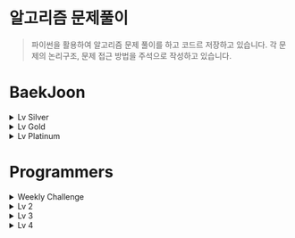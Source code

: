 # 알고리즘 문제풀이
> 파이썬을 활용하여 알고리즘 문제 풀이를 하고 코드르 저장하고 있습니다. 각 문제의 논리구조, 문제 접근 방법을 주석으로 작성하고 있습니다.

# BaekJoon

<details>
<summary>Lv Silver</summary>
<div markdown="silver">

## [Lv Silver]
|문제|링크|코드|카테고리|난이도|
|:---:|:---:|:---:|:---:|:---:|
|미로 탐색|[문제 링크](https://www.acmicpc.net/problem/2178)|[문제 풀이](https://github.com/yh20studio/Algorithm-problem-solving/blob/master/baekjoon/lv.silver/1/미로탐색.py)|BFS|1|
|RGB 거리|[문제 링크](https://www.acmicpc.net/problem/1149)|[문제 풀이](https://github.com/yh20studio/Algorithm-problem-solving/blob/master/baekjoon/lv.silver/1/RGB거리.py)|다이나믹프로그래밍|1|
|단지번호 붙이기|[문제 링크](https://www.acmicpc.net/problem/2667)|[문제 풀이](https://github.com/yh20studio/Algorithm-problem-solving/blob/master/baekjoon/lv.silver/1/단지번호붙이기.py)|BFS|1|
</div>

</details>

<details>
<summary>Lv Gold</summary>
<div markdown="gold">

## [Lv Gold]
|문제|링크|코드|카테고리|난이도|
|:---:|:---:|:---:|:---:|:---:| 
|N-Queen|[문제 링크](https://www.acmicpc.net/problem/9663)|[문제 풀이](https://github.com/yh20studio/Algorithm-problem-solving/blob/master/baekjoon/lv.gold/5/N-Queen.py)|백트레킹|5|
|합분해|[문제 링크](https://www.acmicpc.net/problem/2225)|[문제 풀이](https://github.com/yh20studio/Algorithm-problem-solving/blob/master/baekjoon/lv.gold/5/합분해.py)|다이나믹프로그래밍|5|
|연구소|[문제 링크](https://www.acmicpc.net/problem/14502)|[문제 풀이](https://github.com/yh20studio/Algorithm-problem-solving/blob/master/baekjoon/lv.gold/5/연구소.py)|조합, BFS|5|
|알파벳|[문제 링크](https://www.acmicpc.net/problem/1987)|[문제 풀이](https://github.com/yh20studio/Algorithm-problem-solving/blob/master/baekjoon/lv.gold/4/알파벳.py)|DFS|4|
|최단경로|[문제 링크](https://www.acmicpc.net/problem/1753)|[문제 풀이](https://github.com/yh20studio/Algorithm-problem-solving/blob/master/baekjoon/lv.gold/5/최단경로.py)|다익스트라, 우선순위 큐|5|
|LCS|[문제 링크](https://www.acmicpc.net/problem/9251)|[문제 풀이](https://github.com/yh20studio/Algorithm-problem-solving/blob/master/baekjoon/lv.gold/5/LCS.py)|LCS 알고리즘|5|
|로봇청소기|[문제 링크](https://www.acmicpc.net/problem/14503)|[문제 풀이](https://github.com/yh20studio/Algorithm-problem-solving/blob/master/baekjoon/lv.gold/5/로봇청소기.py)|구현|5|
|암호 만들기|[문제 링크](https://www.acmicpc.net/problem/1759)|[문제 풀이](https://github.com/yh20studio/Algorithm-problem-solving/blob/master/baekjoon/lv.gold/5/암호만들기.py)|조합, 구현|5|
|벽 부수고 이동하기|[문제 링크](https://www.acmicpc.net/problem/2206)|[문제 풀이](https://github.com/yh20studio/Algorithm-problem-solving/blob/master/baekjoon/lv.gold/4/벽부수고이동하기.py)|BFS|4|
|스도쿠|[문제 링크](https://www.acmicpc.net/problem/2580)|[문제 풀이](https://github.com/yh20studio/Algorithm-problem-solving/blob/master/baekjoon/lv.gold/4/스도쿠.py)|백트레킹|4|
|주사위 굴리기|[문제 링크](https://www.acmicpc.net/problem/14499)|[문제 풀이](https://github.com/yh20studio/Algorithm-problem-solving/blob/master/baekjoon/lv.gold/4/주사위굴리기.py)|구현|4|
|가장 긴 바이토닉 부분 수열|[문제 링크](https://www.acmicpc.net/problem/11054)|[문제 풀이](https://github.com/yh20studio/Algorithm-problem-solving/blob/master/baekjoon/lv.gold/3/가장긴바이토닉부분수열.py)|다이나믹프로그래밍|3|
|경사로|[문제 링크](https://www.acmicpc.net/problem/14890)|[문제 풀이](https://github.com/yh20studio/Algorithm-problem-solving/blob/master/baekjoon/lv.gold/3/경사로.py)|구현|3|
|ACM Craft|[문제 링크](https://www.acmicpc.net/problem/1005)|[문제 풀이](https://github.com/yh20studio/Algorithm-problem-solving/blob/master/baekjoon/lv.gold/3/ACMCraft.py)|위상정렬|3|
|파티|[문제 링크](https://www.acmicpc.net/problem/1238)|[문제 풀이](https://github.com/yh20studio/Algorithm-problem-solving/blob/master/baekjoon/lv.gold/3/파티.py)|다익스트라, 우선순위 큐|3|
|욕심쟁이 판다|[문제 링크](https://www.acmicpc.net/problem/1937)|[문제 풀이](https://github.com/yh20studio/Algorithm-problem-solving/blob/master/baekjoon/lv.gold/3/욕심쟁이판다.py)|DFS, 다이나믹프로그래밍|3|
|집합의 표현|[문제 링크](https://www.acmicpc.net/problem/1717)|[문제 풀이](https://github.com/yh20studio/Algorithm-problem-solving/blob/master/baekjoon/lv.gold/4/집합의표현.py)|유니온파인드|4|
|최소 스패닝 트리|[문제 링크](https://www.acmicpc.net/problem/1197)|[문제 풀이](https://github.com/yh20studio/Algorithm-problem-solving/blob/master/baekjoon/lv.gold/4/최소스패닝트리.py)|MST, 프림알고리즘|4|
|내리막길|[문제 링크](https://www.acmicpc.net/problem/1520)|[문제 풀이](https://github.com/yh20studio/Algorithm-problem-solving/blob/master/baekjoon/lv.gold/4/내리막길.py)|DFS|4|
|아기상어|[문제 링크](https://www.acmicpc.net/problem/16236)|[문제 풀이](https://github.com/yh20studio/Algorithm-problem-solving/blob/master/baekjoon/lv.gold/4/아기상어.py)|BFS, 우선순위 큐|4|
|줄 세우기|[문제 링크](https://www.acmicpc.net/problem/2252)|[문제 풀이](https://github.com/yh20studio/Algorithm-problem-solving/blob/master/baekjoon/lv.gold/2/줄세우기.py)|위상정렬|2|
|테트로미노|[문제 링크](https://www.acmicpc.net/problem/14500)|[문제 풀이](https://github.com/yh20studio/Algorithm-problem-solving/blob/master/baekjoon/lv.gold/5/테트로미노.py)|구현|5|
|파일 합치기|[문제 링크](https://www.acmicpc.net/problem/11066)|[문제 풀이](https://github.com/yh20studio/Algorithm-problem-solving/blob/master/baekjoon/lv.gold/3/파일합치기.py)|다이나믹프로그래밍|3|
|다리 만들기|[문제 링크](https://www.acmicpc.net/problem/2146)|[문제 풀이](https://github.com/yh20studio/Algorithm-problem-solving/blob/master/baekjoon/lv.gold/3/다리만들기.py)|BFS|3|
|치킨 배달|[문제 링크](https://www.acmicpc.net/problem/15686)|[문제 풀이](https://github.com/yh20studio/Algorithm-problem-solving/blob/master/baekjoon/lv.gold/5/치킨배달.py)|조합|5|
|적록색약|[문제 링크](https://www.acmicpc.net/problem/10026)|[문제 풀이](https://github.com/yh20studio/Algorithm-problem-solving/blob/master/baekjoon/lv.gold/5/적록색약.py)|BFS, 구현|5|
|펠린드롬?|[문제 링크](https://www.acmicpc.net/problem/10942)|[문제 풀이](https://github.com/yh20studio/Algorithm-problem-solving/blob/master/baekjoon/lv.gold/3/펠린드롬.py)|다이나믹프로그래밍|3|
|트리의 지름|[문제 링크](https://www.acmicpc.net/problem/1167)|[문제 풀이](https://github.com/yh20studio/Algorithm-problem-solving/blob/master/baekjoon/lv.gold/3/트리의지름.py)|DFS, 트리|3|
|합분해|[문제 링크](https://www.acmicpc.net/problem/2225)|[문제 풀이](https://github.com/yh20studio/Algorithm-problem-solving/blob/master/baekjoon/lv.gold/5/합분해.py)|다이나믹프로그래밍|5|
|행렬곱셈순서|[문제 링크](https://www.acmicpc.net/problem/11049)|[문제 풀이](https://github.com/yh20studio/Algorithm-problem-solving/blob/master/baekjoon/lv.gold/3/행렬곱셈순서.py)|다이나믹프로그래밍|3|
|외판원순회|[문제 링크](https://www.acmicpc.net/problem/2098)|[문제 풀이](https://github.com/yh20studio/Algorithm-problem-solving/blob/master/baekjoon/lv.gold/1/외판원순회.py)|다이나믹프로그래밍, 비트마스킹|1|
|최솟값과 최댓값|[문제 링크](https://www.acmicpc.net/problem/2357)|[문제 풀이](https://github.com/yh20studio/Algorithm-problem-solving/blob/master/baekjoon/lv.gold/1/최솟값과최댓값.py)|세그먼트 트리|1|
|구간 합 구하기|[문제 링크](https://www.acmicpc.net/problem/2042)|[문제 풀이](https://github.com/yh20studio/Algorithm-problem-solving/blob/master/baekjoon/lv.gold/1/구간합구하기.py)|세그먼트 트리|1|
|파이프 옮기기 1|[문제 링크](https://www.acmicpc.net/problem/17070)|[문제 풀이](https://github.com/yh20studio/Algorithm-problem-solving/blob/master/baekjoon/lv.gold/5/파이프옮기기1.py)|DFS, 다이나믹프로그맹|5|
|가운데를 말해요|[문제 링크](https://www.acmicpc.net/problem/2042)|[문제 풀이](https://github.com/yh20studio/Algorithm-problem-solving/blob/master/baekjoon/lv.gold/2/가운데를말해요.py)|우선순위 큐, 구현|2|
|문제집|[문제 링크](https://www.acmicpc.net/problem/1766)|[문제 풀이](https://github.com/yh20studio/Algorithm-problem-solving/blob/master/baekjoon/lv.gold/2/문제집.py)|우선순위 큐, 구현|2|
|낚시왕|[문제 링크](https://www.acmicpc.net/problem/17143)|[문제 풀이](https://github.com/yh20studio/Algorithm-problem-solving/blob/master/baekjoon/lv.gold/2/낚시왕.py)|구현|2|
|보석 도둑|[문제 링크](https://www.acmicpc.net/problem/1202)|[문제 풀이](https://github.com/yh20studio/Algorithm-problem-solving/blob/master/baekjoon/lv.gold/2/보석도둑.py)|우선순위 큐|2|
|친구 네트워크|[문제 링크](https://www.acmicpc.net/problem/4195)|[문제 풀이](https://github.com/yh20studio/Algorithm-problem-solving/blob/master/baekjoon/lv.gold/2/친구네트워크.py)|유니온 파인드|2|
|음악 프로그램|[문제 링크](https://www.acmicpc.net/problem/2623)|[문제 풀이](https://github.com/yh20studio/Algorithm-problem-solving/blob/master/baekjoon/lv.gold/2/음악프로그램.py)|BFS|2|
|합이 0인 네 정수|[문제 링크](https://www.acmicpc.net/problem/7453)|[문제 풀이](https://github.com/yh20studio/Algorithm-problem-solving/blob/master/baekjoon/lv.gold/2/합이0인네정수.py)|Dictionary|2|
|Fly me to the Alpha Centauri|[문제 링크](https://www.acmicpc.net/problem/1011)|[문제 풀이](https://github.com/yh20studio/Algorithm-problem-solving/blob/master/baekjoon/lv.gold/5/FlymetotheAlphaCentauri.py)|구현, 수학적 사고|5|
|평범한 배낭|[문제 링크](https://www.acmicpc.net/problem/12865)|[문제 풀이](https://github.com/yh20studio/Algorithm-problem-solving/blob/master/baekjoon/lv.gold/5/평범한배낭.py)|다이나믹프로그래밍, 배낭 알고리즘|5|
|뱀|[문제 링크](https://www.acmicpc.net/problem/3190)|[문제 풀이](https://github.com/yh20studio/Algorithm-problem-solving/blob/master/baekjoon/lv.gold/5/뱀.py)|큐, 구현|5|
|리모콘|[문제 링크](https://www.acmicpc.net/problem/1107)|[문제 풀이](https://github.com/yh20studio/Algorithm-problem-solving/blob/master/baekjoon/lv.gold/5/리모콘.py)|브루트포스|5|
|톱니바퀴|[문제 링크](https://www.acmicpc.net/problem/14891)|[문제 풀이](https://github.com/yh20studio/Algorithm-problem-solving/blob/master/baekjoon/lv.gold/5/톱니바퀴.py)|구현|5|
|AC|[문제 링크](https://www.acmicpc.net/problem/5430)|[문제 풀이](https://github.com/yh20studio/Algorithm-problem-solving/blob/master/baekjoon/lv.gold/5/AC.py)|큐, 구현|5|
|최소 비용 구하기|[문제 링크](https://www.acmicpc.net/problem/1916)|[문제 풀이](https://github.com/yh20studio/Algorithm-problem-solving/blob/master/baekjoon/lv.gold/5/최소비용구하기.py)|다익스트라, 우선순위 큐|5|
|감시|[문제 링크](https://www.acmicpc.net/problem/15683)|[문제 풀이](https://github.com/yh20studio/Algorithm-problem-solving/blob/master/baekjoon/lv.gold/5/감시.py)|DFS|5|
|인구 이동|[문제 링크](https://www.acmicpc.net/problem/16234)|[문제 풀이](https://github.com/yh20studio/Algorithm-problem-solving/blob/master/baekjoon/lv.gold/5/인구이동.py)|BFS|5|
|탑|[문제 링크](https://www.acmicpc.net/problem/2493)|[문제 풀이](https://github.com/yh20studio/Algorithm-problem-solving/blob/master/baekjoon/lv.gold/5/탑.py)|스택|5|
|DSLR|[문제 링크](https://www.acmicpc.net/problem/9019)|[문제 풀이](https://github.com/yh20studio/Algorithm-problem-solving/blob/master/baekjoon/lv.gold/5/DSLR.py)|BFS|5|
|치즈|[문제 링크](https://www.acmicpc.net/problem/2636)|[문제 풀이](https://github.com/yh20studio/Algorithm-problem-solving/blob/master/baekjoon/lv.gold/5/치즈.py)|BFS, 구현|5|
|빗물|[문제 링크](https://www.acmicpc.net/problem/14719)|[문제 풀이](https://github.com/yh20studio/Algorithm-problem-solving/blob/master/baekjoon/lv.gold/5/빗물.py)|구현|5|
|보물섬|[문제 링크](https://www.acmicpc.net/problem/2589)|[문제 풀이](https://github.com/yh20studio/Algorithm-problem-solving/blob/master/baekjoon/lv.gold/5/보물섬.py)|BFS, 구현|5|
|스타트링크|[문제 링크](https://www.acmicpc.net/problem/5014)|[문제 풀이](https://github.com/yh20studio/Algorithm-problem-solving/blob/master/baekjoon/lv.gold/5/스타트링크.py)|BFS|5|
|숨박꼭질3|[문제 링크](https://www.acmicpc.net/problem/13549)|[문제 풀이](https://github.com/yh20studio/Algorithm-problem-solving/blob/master/baekjoon/lv.gold/5/숨박꼭질3.py)|우선순위 큐|5|
|트리|[문제 링크](https://www.acmicpc.net/problem/1068)|[문제 풀이](https://github.com/yh20studio/Algorithm-problem-solving/blob/master/baekjoon/lv.gold/5/트리.py)|트리, 큐|5|
|두 용액|[문제 링크](https://www.acmicpc.net/problem/2470)|[문제 풀이](https://github.com/yh20studio/Algorithm-problem-solving/blob/master/baekjoon/lv.gold/5/두용액.py)|이분탐색|5|
|1학년|[문제 링크](https://www.acmicpc.net/problem/5557)|[문제 풀이](https://github.com/yh20studio/Algorithm-problem-solving/blob/master/baekjoon/lv.gold/5/1학년.py)|다이나믹프로그래밍|5|
|Puyo Puyo|[문제 링크](https://www.acmicpc.net/problem/11559)|[문제 풀이](https://github.com/yh20studio/Algorithm-problem-solving/blob/master/baekjoon/lv.gold/5/PuyoPuyo.py)|BFS, 구현|5|
|숨박꼭질2|[문제 링크](https://www.acmicpc.net/problem/12851)|[문제 풀이](https://github.com/yh20studio/Algorithm-problem-solving/blob/master/baekjoon/lv.gold/5/숨박꼭질2.py)|BFS, 구현|5|
</div>

</details>

<details>
<summary>Lv Platinum</summary>
<div markdown="platinum">

## [Lv Platinum]
|문제|링크|코드|카테고리|난이도|
|:---:|:---:|:---:|:---:|:---:|
|히스토그램에서 가장 큰 직사각형|[문제 링크](https://www.acmicpc.net/problem/6549)|[문제 풀이](https://github.com/yh20studio/Algorithm-problem-solving/blob/master/baekjoon/lv.platinum/5/히스토그램에서가장큰직사각형.py)|세그먼트 트리, 분할 정복|5|
</div>

</details>

# Programmers

<details>
<summary>Weekly Challenge</summary>
<div markdown="Weekly Challenge">

## [Weekly Challenge]
|문제|링크|코드|카테고리| 
|:---:|:---:|:---:|:---:| 
|6주차|[문제 링크](https://programmers.co.kr/learn/courses/30/lessons/85002)|[문제 풀이](https://github.com/yh20studio/Algorithm-problem-solving/blob/master/programmers/Weekly_Challenge/6주차.py)|구현, 우선순위 큐|
|7주차|[문제 링크](https://programmers.co.kr/learn/courses/30/lessons/86048)|[문제 풀이](https://github.com/yh20studio/Algorithm-problem-solving/blob/master/programmers/Weekly_Challenge/7주차.py)|구현|
|8주차|[문제 링크](https://programmers.co.kr/learn/courses/30/lessons/86491)|[문제 풀이](https://github.com/yh20studio/Algorithm-problem-solving/blob/master/programmers/Weekly_Challenge/8주차.py)|구현|
|9주차|[문제 링크](https://programmers.co.kr/learn/courses/30/lessons/86971)|[문제 풀이](https://github.com/yh20studio/Algorithm-problem-solving/blob/master/programmers/Weekly_Challenge/9주차.py)|탐색, 구현|
|10주차|[문제 링크](https://programmers.co.kr/learn/courses/30/lessons/87377)|[문제 풀이](https://github.com/yh20studio/Algorithm-problem-solving/blob/master/programmers/Weekly_Challenge/10주차.py)|역행렬, 구현|
|11주차|[문제 링크](https://programmers.co.kr/learn/courses/30/lessons/87694)|[문제 풀이](https://github.com/yh20studio/Algorithm-problem-solving/blob/master/programmers/Weekly_Challenge/11주차.py)|좌표평면, 구현, BFS|
</div>
</details>

<details>
<summary>Lv 2</summary>
<div markdown="2">

## [Lv 2]
|문제|링크|코드|카테고리| 
|:---:|:---:|:---:|:---:| 
|타겟 넘버|[문제 링크](https://programmers.co.kr/learn/courses/30/lessons/43165)|[문제 풀이](https://github.com/yh20studio/Algorithm-problem-solving/blob/master/programmers/lv.2/타겟넘버.py)|DFS|
|오픈 채팅방|[문제 링크](https://programmers.co.kr/learn/courses/30/lessons/42888)|[문제 풀이](https://github.com/yh20studio/Algorithm-problem-solving/blob/master/programmers/lv.2/오픈채팅방.py)|Dictionary, 구현|
|124 나라의 숫자|[문제 링크](https://programmers.co.kr/learn/courses/30/lessons/12899)|[문제 풀이](https://github.com/yh20studio/Algorithm-problem-solving/blob/master/programmers/lv.2/124나라의숫자.py)|이진법|
|기능개발|[문제 링크](https://programmers.co.kr/learn/courses/30/lessons/42586)|[문제 풀이](https://github.com/yh20studio/Algorithm-problem-solving/blob/master/programmers/lv.2/기능개발.py)|반복문|
|문자열 압축|[문제 링크](https://programmers.co.kr/learn/courses/30/lessons/60057)|[문제 풀이](https://github.com/yh20studio/Algorithm-problem-solving/blob/master/programmers/lv.2/문자열압축.py)|문자열, BFS|
|멀쩡한 사각형|[문제 링크](https://programmers.co.kr/learn/courses/30/lessons/62048)|[문제 풀이](https://github.com/yh20studio/Algorithm-problem-solving/blob/master/programmers/lv.2/멀쩡한사각형.py)|최대 공약수|
|전화번호 목록|[문제 링크](https://programmers.co.kr/learn/courses/30/lessons/42577)|[문제 풀이](https://github.com/yh20studio/Algorithm-problem-solving/blob/master/programmers/lv.2/전화번호목록.py)|접두사|
|더 맵게|[문제 링크](https://programmers.co.kr/learn/courses/30/lessons/42626)|[문제 풀이](https://github.com/yh20studio/Algorithm-problem-solving/blob/master/programmers/lv.2/더맵게.py)|우선순위 큐|
|짝 지어 제거하기|[문제 링크](https://programmers.co.kr/learn/courses/30/lessons/12973)|[문제 풀이](https://github.com/yh20studio/Algorithm-problem-solving/blob/master/programmers/lv.2/짝지어제거하기.py)|스택|
|행렬 테두리 회전하기|[문제 링크](https://programmers.co.kr/learn/courses/30/lessons/77485)|[문제 풀이](https://github.com/yh20studio/Algorithm-problem-solving/blob/master/programmers/lv.2/행렬테두리회전하기.py)|구현|
|괄호 변환|[문제 링크](https://programmers.co.kr/learn/courses/30/lessons/60058)|[문제 풀이](https://github.com/yh20studio/Algorithm-problem-solving/blob/master/programmers/lv.2/괄호변환.py)|구현, 문자열|
|뉴스 클러스터링|[문제 링크](https://programmers.co.kr/learn/courses/30/lessons/17677)|[문제 풀이](https://github.com/yh20studio/Algorithm-problem-solving/blob/master/programmers/lv.2/뉴스클러스터링.py)|구현, 문자열|
|거리두기 확인하기|[문제 링크](https://programmers.co.kr/learn/courses/30/lessons/81302)|[문제 풀이](https://github.com/yh20studio/Algorithm-problem-solving/blob/master/programmers/lv.2/거리두기확인하기.py)|구현, BFS|
|프린터|[문제 링크](https://programmers.co.kr/learn/courses/30/lessons/42587)|[문제 풀이](https://github.com/yh20studio/Algorithm-problem-solving/blob/master/programmers/lv.2/프린터.py)|큐|
|조이스틱|[문제 링크](https://programmers.co.kr/learn/courses/30/lessons/42860)|[문제 풀이](https://github.com/yh20studio/Algorithm-problem-solving/blob/master/programmers/lv.2/조이스틱.py)|그리디, 구현|
|위장|[문제 링크](https://programmers.co.kr/learn/courses/30/lessons/42578)|[문제 풀이](https://github.com/yh20studio/Algorithm-problem-solving/blob/master/programmers/lv.2/위장.py)|조합|
</div>
</details>

<details>
<summary>Lv 3</summary>
<div markdown="3">

## [Lv 3]
|문제|링크|코드|카테고리| 
|:---:|:---:|:---:|:---:| 
|추석 트래픽|[문제 링크](https://programmers.co.kr/learn/courses/30/lessons/17676)|[문제 풀이](https://github.com/yh20studio/Algorithm-problem-solving/blob/master/programmers/lv.3/추석트래픽.py)|파싱, 부동소수점|
|단어 변환|[문제 링크](https://programmers.co.kr/learn/courses/30/lessons/43163)|[문제 풀이](https://github.com/yh20studio/Algorithm-problem-solving/blob/master/programmers/lv.3/단어변환.py)|DFS|
|네트워크|[문제 링크](https://programmers.co.kr/learn/courses/30/lessons/43162)|[문제 풀이](https://github.com/yh20studio/Algorithm-problem-solving/blob/master/programmers/lv.3/네트워크.py)|BFS|
|입국 심사|[문제 링크](https://programmers.co.kr/learn/courses/30/lessons/43238)|[문제 풀이](https://github.com/yh20studio/Algorithm-problem-solving/blob/master/programmers/lv.3/입국심사.py)|이분탐색|
|가장 먼 노드|[문제 링크](https://programmers.co.kr/learn/courses/30/lessons/49189)|[문제 풀이](https://github.com/yh20studio/Algorithm-problem-solving/blob/master/programmers/lv.3/가장먼노드.py)|다익스트라, 우선순위 큐|
|디스크 컨트롤러|[문제 링크](https://programmers.co.kr/learn/courses/30/lessons/42627)|[문제 풀이](https://github.com/yh20studio/Algorithm-problem-solving/blob/master/programmers/lv.3/디스크컨트롤러.py)|우선순위 큐|
|정수 삼각형|[문제 링크](https://programmers.co.kr/learn/courses/30/lessons/43105)|[문제 풀이](https://github.com/yh20studio/Algorithm-problem-solving/blob/master/programmers/lv.3/정수삼각형.py)|다이나믹프로그래밍|
|순위|[문제 링크](https://programmers.co.kr/learn/courses/30/lessons/49191)|[문제 풀이](https://github.com/yh20studio/Algorithm-problem-solving/blob/master/programmers/lv.3/순위.py)|BFS|
|베스트 앨범|[문제 링크](https://programmers.co.kr/learn/courses/30/lessons/42579)|[문제 풀이](https://github.com/yh20studio/Algorithm-problem-solving/blob/master/programmers/lv.3/베스트앨범.py)|우선순위 큐, 해시|
|자물쇠와 열쇠|[문제 링크](https://programmers.co.kr/learn/courses/30/lessons/60059)|[문제 풀이](https://github.com/yh20studio/Algorithm-problem-solving/blob/master/programmers/lv.3/자물쇠와열쇠.py)|구현|
|표 편집|[문제 링크](https://programmers.co.kr/learn/courses/30/lessons/81303)|[문제 풀이](https://github.com/yh20studio/Algorithm-problem-solving/blob/master/programmers/lv.3/표편집.py)|구현, 해시|
|셔틀버스|[문제 링크](https://programmers.co.kr/learn/courses/30/lessons/17678)|[문제 풀이](https://github.com/yh20studio/Algorithm-problem-solving/blob/master/programmers/lv.3/셔틀버스.py)|구현, 우선순위 큐|
</div>
</details>

<details>
<summary>Lv 4</summary>
<div markdown="3">

## [Lv 4]
|문제|링크|코드|카테고리| 
|:---:|:---:|:---:|:---:| 
|지형이동|[문제 링크](https://programmers.co.kr/learn/courses/30/lessons/62050)|[문제 풀이](https://github.com/yh20studio/Algorithm-problem-solving/blob/master/programmers/lv.4/지형이동.py)|우선순위 큐, 탐색|
|가사검색|[문제 링크](https://programmers.co.kr/learn/courses/30/lessons/60060)|[문제 풀이](https://github.com/yh20studio/Algorithm-problem-solving/blob/master/programmers/lv.4/가사검색.py)|트라이 구조|
</div>
</details>
